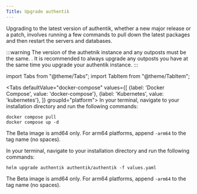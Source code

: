 ```yaml
---
Title: Upgrade authentik
---
```


Upgrading to the latest version of authentik, whether a new major release or a patch, involves running a few commands to pull down the latest packages and then restart the servers and databases.

:::warning
The version of the authetnik instance and any outposts must be the same. . It is recommended to always upgrade any outposts you have at the same time you upgrade your authentik instance.
:::

import Tabs from "@theme/Tabs";
import TabItem from "@theme/TabItem";

<Tabs
  defaultValue="docker-compose"
  values={[
    {label: 'Docker Compose', value: 'docker-compose'},
    {label: 'Kubernetes', value: 'kubernetes'},
  ]}
  groupId="platform">
  <TabItem value="docker-compose">
In your terminal, navigate to your installation directory and run the following commands:

```shell
docker compose pull
docker compose up -d
```

The Beta image is amd64 only. For arm64 platforms, append `-arm64` to the tag name (no spaces).

  </TabItem>

  <TabItem value="kubernetes">
In your terminal, navigate to your installation directory and run the following commands:

```helm repo update
helm upgrade authentik authentik/authentik -f values.yaml
```

The Beta image is amd64 only. For arm64 platforms, append `-arm64` to the tag name (no spaces).

  </TabItem>
</Tabs>


